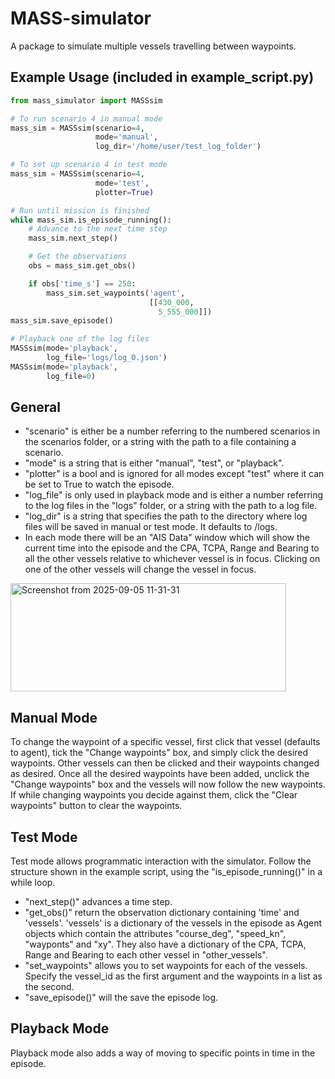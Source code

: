 # MASS-simulator

A package to simulate multiple vessels travelling between waypoints. 

## Example Usage (included in example_script.py)

```python
from mass_simulator import MASSsim

# To run scenario 4 in manual mode
mass_sim = MASSsim(scenario=4,
                   mode='manual',
                   log_dir='/home/user/test_log_folder')

# To set up scenario 4 in test mode
mass_sim = MASSsim(scenario=4,
                   mode='test',
                   plotter=True)

# Run until mission is finished
while mass_sim.is_episode_running():
    # Advance to the next time step
    mass_sim.next_step()

    # Get the observations
    obs = mass_sim.get_obs()

    if obs['time_s'] == 250:
        mass_sim.set_waypoints('agent',
                               [[430_000,
                                 5_555_000]])
mass_sim.save_episode()

# Playback one of the log files
MASSsim(mode='playback',
        log_file='logs/log_0.json')
MASSsim(mode='playback',
        log_file=0)

```
## General
- "scenario" is either be a number referring to the numbered scenarios in the scenarios folder, or a string with the path to a file containing a scenario.
- "mode" is a string that is either "manual", "test", or "playback".
- "plotter" is a bool and is ignored for all modes except "test" where it can be set to True to watch the episode.
- "log_file" is only used in playback mode and is either a number referring to the log files in the "logs" folder, or a string with the path to a log file.
- "log_dir" is a string that specifies the path to the directory where log files will be saved in manual or test mode. It defaults to /logs.
- In each mode there will be an "AIS Data" window which will show the current time into the episode and the CPA, TCPA, Range and Bearing to all the other vessels relative to whichever vessel is in focus. Clicking on one of the other vessels will change the vessel in focus. 
<img width="441" height="173" alt="Screenshot from 2025-09-05 11-31-31" src="https://github.com/user-attachments/assets/2c06a034-ee87-4684-abb2-5b9e24f8a106" />

## Manual Mode 
To change the waypoint of a specific vessel, first click that vessel (defaults to agent), tick the "Change waypoints" box, and simply click the desired waypoints. Other vessels can then be clicked and their waypoints changed as desired. Once all the desired waypoints have been added, unclick the "Change waypoints" box and the vessels will now follow the new waypoints. If while changing waypoints you decide against them, click the "Clear waypoints" button to clear the waypoints.

## Test Mode 
Test mode allows programmatic interaction with the simulator. Follow the structure shown in the example script, using the "is_episode_running()" in a while loop. 
- "next_step()" advances a time step.
- "get_obs()" return the observation dictionary containing 'time' and 'vessels'. 'vessels' is a dictionary of the vessels in the episode as Agent objects which contain the attributes "course_deg", "speed_kn", "wayponts" and "xy". They also have a dictionary of the CPA, TCPA, Range and Bearing to each other vessel in "other_vessels".
- "set_waypoints" allows you to set waypoints for each of the vessels. Specify the vessel_id as the first argument and the waypoints in a list as the second.
- "save_episode()" will the save the episode log.

## Playback Mode 
Playback mode also adds a way of moving to specific points in time in the episode. 
